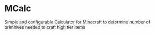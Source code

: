 # MCalc
Simple and configurable Calculator for Minecraft to determine number of primitives needed to craft high tier items
